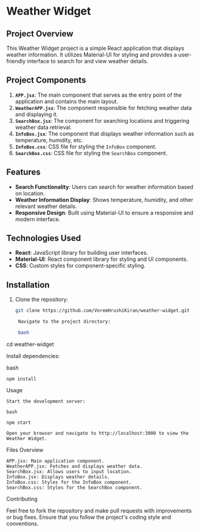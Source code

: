 # Weather Widget

## Project Overview

This Weather Widget project is a simple React application that displays weather information. It utilizes Material-UI for styling and provides a user-friendly interface to search for and view weather details.

## Project Components

1. **`APP.jsx`**: The main component that serves as the entry point of the application and contains the main layout.
2. **`WeatherAPP.jsx`**: The component responsible for fetching weather data and displaying it.
3. **`SearchBox.jsx`**: The component for searching locations and triggering weather data retrieval.
4. **`InfoBox.jsx`**: The component that displays weather information such as temperature, humidity, etc.
5. **`InfoBox.css`**: CSS file for styling the `InfoBox` component.
6. **`SearchBox.css`**: CSS file for styling the `SearchBox` component.

## Features

- **Search Functionality**: Users can search for weather information based on location.
- **Weather Information Display**: Shows temperature, humidity, and other relevant weather details.
- **Responsive Design**: Built using Material-UI to ensure a responsive and modern interface.

## Technologies Used

- **React**: JavaScript library for building user interfaces.
- **Material-UI**: React component library for styling and UI components.
- **CSS**: Custom styles for component-specific styling.

## Installation

1. Clone the repository:
   ```bash
   git clone https://github.com/VoremHrushiKiran/weather-widget.git

    Navigate to the project directory:

    bash

cd weather-widget

Install dependencies:

bash

    npm install

Usage

    Start the development server:

    bash

    npm start

    Open your browser and navigate to http://localhost:3000 to view the Weather Widget.

Files Overview

    APP.jsx: Main application component.
    WeatherAPP.jsx: Fetches and displays weather data.
    SearchBox.jsx: Allows users to input location.
    InfoBox.jsx: Displays weather details.
    InfoBox.css: Styles for the InfoBox component.
    SearchBox.css: Styles for the SearchBox component.

Contributing

Feel free to fork the repository and make pull requests with improvements or bug fixes. Ensure that you follow the project's coding style and conventions.
